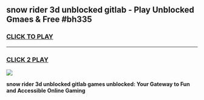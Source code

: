 
## snow rider 3d unblocked gitlab - Play Unblocked Gmaes & Free #bh335
<h3>
<a href="https://news.freeplayer.one?title=snow_rider_3d_unblocked_gitlab&ref=24F">CLICK TO PLAY</a></h3>
<hr>

<h3>
<a href="https://news.freeplayer.one?title=snow_rider_3d_unblocked_gitlab&ref=24F">CLICK 2 PLAY</a>
  
</h3>

<a href="https://news.freeplayer.one?title=snow_rider_3d_unblocked_gitlab&ref=24F/"><img src="https://clearcache.store/games.png"></a>


**snow rider 3d unblocked gitlab games unblocked: Your Gateway to Fun and Accessible Online Gaming**
